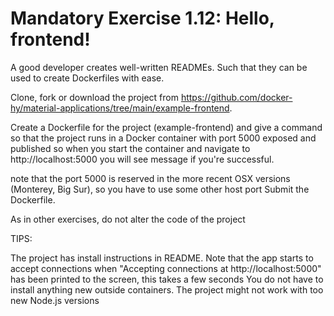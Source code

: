 # Mandatory Exercise 1.12: Hello, frontend!
A good developer creates well-written READMEs. Such that they can be used to create Dockerfiles with ease.

Clone, fork or download the project from https://github.com/docker-hy/material-applications/tree/main/example-frontend.

Create a Dockerfile for the project (example-frontend) and give a command so that the project runs in a Docker container with port 5000 exposed and published so when you start the container and navigate to http://localhost:5000 you will see message if you're successful.

note that the port 5000 is reserved in the more recent OSX versions (Monterey, Big Sur), so you have to use some other host port
Submit the Dockerfile.

As in other exercises, do not alter the code of the project

TIPS:

The project has install instructions in README.
Note that the app starts to accept connections when "Accepting connections at http://localhost:5000" has been printed to the screen, this takes a few seconds
You do not have to install anything new outside containers.
The project might not work with too new Node.js versions